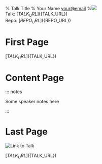 % Talk Title
% Your Name <your@email>
%![](static/qrcode.png)<br/>Talk: [${TALK_URL}](${TALK_URL})<br/>Repo: [${REPO_URL}](${REPO_URL})

# First Page

[${TALK_URL}](${TALK_URL})

# Content Page

::: notes

Some speaker notes here

:::

# Last Page

![Link to Talk](static/qrcode.png)

[${TALK_URL}](${TALK_URL})
